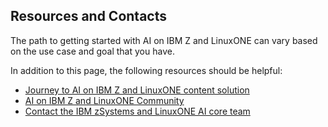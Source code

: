 ## Resources and Contacts

The path to getting started with AI on IBM Z and LinuxONE can vary based on the use case and goal that you have.

In addition to this page, the following resources should be helpful:

- [Journey to AI on IBM Z and LinuxONE content solution](https://www.ibm.com/support/z-content-solutions/journey-to-ai-on-z/)
- [AI on IBM Z and LinuxONE Community](https://ibm.biz/BdPBud)
- [Contact the IBM zSystems and LinuxONE AI core team](mailto:aionz@us.ibm.com)

